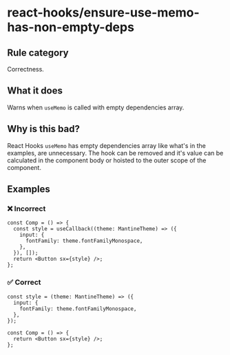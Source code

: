# react-hooks/ensure-use-memo-has-non-empty-deps

## Rule category

Correctness.

## What it does

Warns when `useMemo` is called with empty dependencies array.

## Why is this bad?

React Hooks `useMemo` has empty dependencies array like what's in the examples, are unnecessary. The hook can be removed and it's value can be calculated in the component body or hoisted to the outer scope of the component.

## Examples

### ❌ Incorrect

```tsx
const Comp = () => {
  const style = useCallback((theme: MantineTheme) => ({
    input: {
      fontFamily: theme.fontFamilyMonospace,
    },
  }), []);
  return <Button sx={style} />;
};
```

### ✅ Correct

```tsx
const style = (theme: MantineTheme) => ({
  input: {
    fontFamily: theme.fontFamilyMonospace,
  },
});

const Comp = () => {
  return <Button sx={style} />;
};
```

